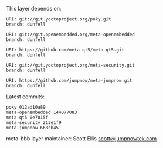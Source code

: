 This layer depends on:

    URI: git://git.yoctoproject.org/poky.git
    branch: dunfell

    URI: git://git.openembedded.org/meta-openembedded
    branch: dunfell

    URI: https://github.com/meta-qt5/meta-qt5.git
    branch: dunfell

    URI: git://git.yoctoproject.org/meta-security.git
    branch: dunfell

    URI: https://github.com/jumpnow/meta-jumpnow.git
    branch: dunfell


Latest commits:

    poky 012ad10a89
    meta-openembedded 144077083
    meta-qt5 0e7015f
    meta-security 213e1f9
    meta-jumpnow 668cb45


meta-bbb layer maintainer: Scott Ellis <scott@jumpnowtek.com>
